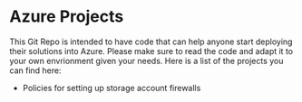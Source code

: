 # Azure Projects

This Git Repo is intended to have code that can help anyone start deploying their solutions into Azure. Please make sure to read the code and adapt it to your own envrionment given your needs. Here is a list of the projects you can find here:

- Policies for setting up storage account firewalls



